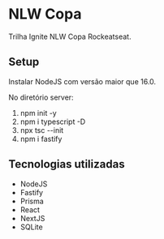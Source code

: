 # NLW Copa
Trilha Ignite NLW Copa Rockeatseat. 


## Setup

Instalar NodeJS com versão maior que 16.0.

No diretório server:

1) npm init -y
2) npm i typescript -D
3) npx tsc --init
4) npm i fastify

## Tecnologias utilizadas

- NodeJS
- Fastify
- Prisma
- React
- NextJS
- SQLite
